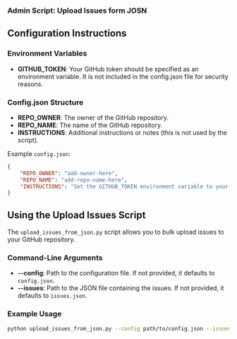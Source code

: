 ### Admin Script: Upload Issues form JOSN

## Configuration Instructions

### Environment Variables

- **GITHUB_TOKEN**: Your GitHub token should be specified as an environment variable. It is not included in the config.json file for security reasons.

### Config.json Structure

- **REPO_OWNER**: The owner of the GitHub repository.
- **REPO_NAME**: The name of the GitHub repository.
- **INSTRUCTIONS**: Additional instructions or notes (this is not used by the script).

Example `config.json`:
```json
{
    "REPO_OWNER": "add-owner-here",
    "REPO_NAME": "add-repo-name-here",
    "INSTRUCTIONS": "Set the GITHUB_TOKEN environment variable to your GitHub token."
}
```

## Using the Upload Issues Script

The `upload_issues_from_json.py` script allows you to bulk upload issues to your GitHub repository.

### Command-Line Arguments

- **--config**: Path to the configuration file. If not provided, it defaults to `config.json`.
- **--issues**: Path to the JSON file containing the issues. If not provided, it defaults to `issues.json`.

### Example Usage

```bash
python upload_issues_from_json.py --config path/to/config.json --issues path/to/issues.json
```
